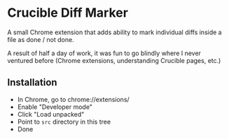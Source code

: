 # Crucible Diff Marker

A small Chrome extension that adds ability to mark individual diffs inside a file as done / not done.

A result of half a day of work, it was fun to go blindly where I never ventured before 
(Chrome extensions, understanding Crucible pages, etc.)

## Installation

* In Chrome, go to chrome://extensions/
* Enable "Developer mode"
* Click "Load unpacked"
* Point to ``src`` directory in this tree
* Done


